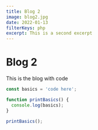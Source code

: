 ```yaml
---
title: Blog 2
image: blog2.jpg
date: 2022-01-13
filterKeys: php
excerpt: This is a second excerpt
---
```

# Blog 2
This is the blog with code

```js
const basics = 'code here';

function printBasics() {
  console.log(basics);
}

printBasics();
```
